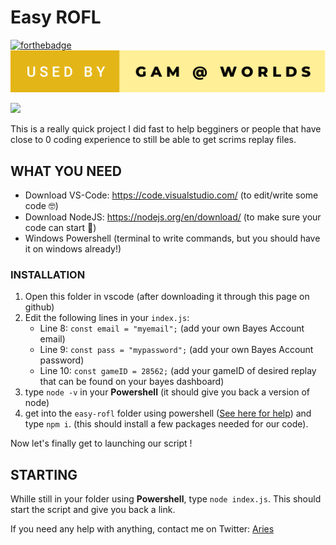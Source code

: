 # Easy ROFL

[![forthebadge](https://forthebadge.com/images/badges/built-with-love.svg)](https://forthebadge.com)
[![forthebadge](used-by-gam-@-worlds.svg)](https://forthebadge.com)

![](https://cdn.discordapp.com/attachments/952632151533289513/1035443565926555749/roflTutorial.png)


This is a really quick project I did fast to help begginers or people that have close to 0 coding experience to still be able to get scrims replay files.

## WHAT YOU NEED

- Download VS-Code: https://code.visualstudio.com/ (to edit/write some code 🤓)
- Download NodeJS: https://nodejs.org/en/download/ (to make sure your code can start 🚀)
- Windows Powershell (terminal to write commands, but you should have it on windows already!)

### INSTALLATION

1) Open this folder in vscode (after downloading it through this page on github)
2) Edit the following lines in your `index.js`:
    - Line 8: `const email = "myemail";` (add your own Bayes Account email)
    - Line 9: `const pass = "mypassword";` (add your own Bayes Account password)
    - Line 10: `const gameID = 28562;` (add your gameID of desired replay that can be found on your bayes dashboard)
3) type `node -v` in your **Powershell** (it should give you back a version of node)
4) get into the `easy-rofl` folder using powershell ([See here for help](https://www.itprotoday.com/powershell/how-use-powershell-navigate-windows-folder-structure)) and type `npm i`. (this should install a few packages needed for our code).


Now let's finally get to launching our script !

## STARTING

Whille still in your folder using **Powershell**, type `node index.js`. This should start the script and give you back a link.

If you need any help with anything, contact me on Twitter: [Aries](https://twitter.com/arieslol_)

